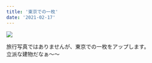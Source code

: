 ```yaml
---
title: '東京での一枚'
date: '2021-02-17'
---
```


<img src="/images/tokyo.jpg" />

旅行写真ではありませんが、東京での一枚をアップします。<br>
立派な建物だなぁ〜〜